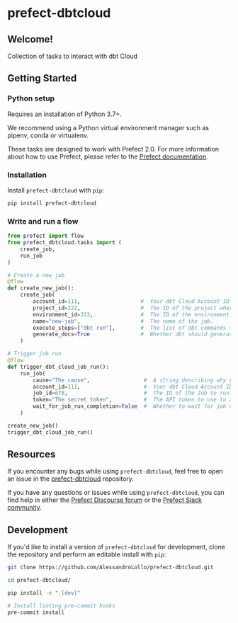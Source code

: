 # prefect-dbtcloud

## Welcome!

Collection of tasks to interact with dbt Cloud

## Getting Started

### Python setup

Requires an installation of Python 3.7+.

We recommend using a Python virtual environment manager such as pipenv, conda or virtualenv.

These tasks are designed to work with Prefect 2.0. For more information about how to use Prefect, please refer to the [Prefect documentation](https://orion-docs.prefect.io/).

### Installation

Install `prefect-dbtcloud` with `pip`:

```bash
pip install prefect-dbtcloud
```

### Write and run a flow

```python
from prefect import flow
from prefect_dbtcloud.tasks import (
    create_job,
    run_job
)

# Create a new job
@flow
def create_new_job():
    create_job(
        account_id=111,                   #  Your dbt Cloud Account ID.
        project_id=222,                   #  The ID of the project where to create the job.
        environment_id=333,               #  The ID of the environment to use to run the job.
        name="new-job",                   #  The name of the job.
        execute_steps=["dbt run"],        #  The list of dbt commands the job will execute.
        generate_docs=True                #  Whether dbt should generate docs or not.
    )

# Trigger job run
@flow
def trigger_dbt_cloud_job_run():
    run_job(
        cause="The cause",                 #  A string describing why you're triggering the job.
        account_id=111,                    #  Your dbt Cloud Account ID.
        job_id=678,                        #  The ID of the Job to run.
        token="The secret token",          #  The API token to use to authenticate on dbt Cloud.
        wait_for_job_run_completion=False  #  Whether to wait for job completion or not.
    )

create_new_job()
trigger_dbt_cloud_job_run()
```

## Resources

If you encounter any bugs while using `prefect-dbtcloud`, feel free to open an issue in the [prefect-dbtcloud](https://github.com/AlessandroLollo/prefect-dbtcloud) repository.

If you have any questions or issues while using `prefect-dbtcloud`, you can find help in either the [Prefect Discourse forum](https://discourse.prefect.io/) or the [Prefect Slack community](https://prefect.io/slack).

## Development

If you'd like to install a version of `prefect-dbtcloud` for development, clone the repository and perform an editable install with `pip`:

```bash
git clone https://github.com/AlessandroLollo/prefect-dbtcloud.git

cd prefect-dbtcloud/

pip install -e ".[dev]"

# Install linting pre-commit hooks
pre-commit install
```

